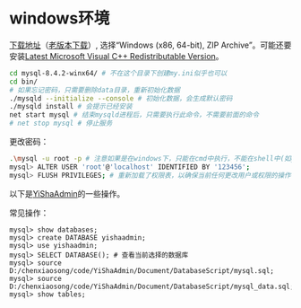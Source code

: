 # windows环境

[下载地址](https://dev.mysql.com/downloads/mysql/)（[老版本下载](https://downloads.mysql.com/archives/community/)）, 选择“Windows (x86, 64-bit), ZIP Archive”。可能还要安装[Latest Microsoft Visual C++ Redistributable Version](https://learn.microsoft.com/en-us/cpp/windows/latest-supported-vc-redist?view=msvc-160#latest-microsoft-visual-c-redistributable-version)。

```sh
cd mysql-8.4.2-winx64/ # 不在这个目录下创建my.ini似乎也可以
cd bin/
# 如果忘记密码，只需要删除data目录，重新初始化数据
./mysqld --initialize --console # 初始化数据，会生成默认密码
./mysqld install # 会提示已经安装
net start mysql # 结束mysqld进程后，只需要执行此命令，不需要前面的命令
# net stop mysql # 停止服务
```

更改密码：
```sh
.\mysql -u root -p # 注意如果是在windows下，只能在cmd中执行，不能在shell中(如git shell)执行
mysql> ALTER USER 'root'@'localhost' IDENTIFIED BY '123456';
mysql> FLUSH PRIVILEGES; # 重新加载了权限表，以确保当前任何更改用户或权限的操作都会立即生效
```

以下是[YiShaAdmin](https://github.com/liukuo362573/YiShaAdmin/tree/YiShaAdmin-Net6)的一些操作。

常见操作：

```shell
mysql> show databases;
mysql> create DATABASE yishaadmin;
mysql> use yishaadmin;
mysql> SELECT DATABASE(); # 查看当前选择的数据库
mysql> source D:/chenxiaosong/code/YiShaAdmin/Document/DatabaseScript/mysql.sql;
mysql> source D:/chenxiaosong/code/YiShaAdmin/Document/DatabaseScript/mysql_data.sql;
mysql> show tables;
```
